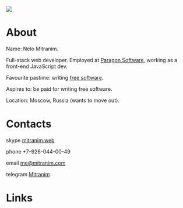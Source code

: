 <div style="margin-bottom: 0"><img src="/img/small/face.jpg" class="right"></div>

# About

Name: Nelo Mitranim.

Full-stack web developer. Employed at
[Paragon Software](http://paragon-software.com), working as a front-end
JavaScript dev.

Favourite pastime: writing [free software](/projects/).

Aspires to: be paid for writing free software.

Location: Moscow, Russia (wants to move out).

# Contacts

<sf-icon class="skype inline"></sf-icon>skype [mitranim.web](skype:mitranim.web?chat)

<sf-icon class="mobile inline"></sf-icon><span>phone +7-926-044-00-49</span>

<sf-icon class="at inline"></sf-icon>email [me@mitranim.com](mailto:me@mitranim.com)

<sf-icon class="paper-plane-o inline"></sf-icon>telegram [Mitranim](https://telegram.me/Mitranim)

# Links

<p style="font-size: 2em">
  <a href="https://github.com/Mitranim" class="icon" target="_blank"><sf-icon class="dark pop github"></sf-icon></a>
  <a href="http://twitter.com/mitranim" class="icon" target="_blank"><sf-icon class="dark pop twitter"></sf-icon></a>
  <a href="http://linkedin.com/in/mitranim" class="icon" target="_blank"><sf-icon class="dark pop linkedin"></sf-icon></a>
  <a href="http://facebook.com/mitranim" class="icon" target="_blank"><sf-icon class="dark pop facebook"></sf-icon></a>
</p>

